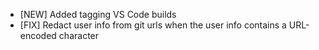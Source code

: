 - [NEW] Added tagging VS Code builds
- [FIX] Redact user info from git urls when the user info contains a URL-encoded character

